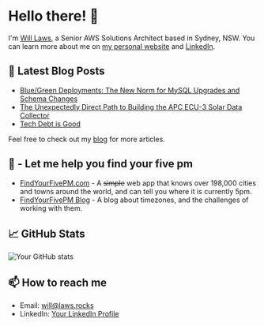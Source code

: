 # Hello there! 🖖 

I'm [Will Laws](https://laws.rocks), a Senior AWS Solutions Architect based in Sydney, NSW. You can learn more about me on [my personal website](https://laws.rocks) and [LinkedIn](https://www.linkedin.com/in/lwsw/).

## 📝 Latest Blog Posts

- [Blue/Green Deployments: The New Norm for MySQL Upgrades and Schema Changes](https://www.123cloud.st/p/bluegreen-deployments-the-new-norm)
- [The Unexpectedly Direct Path to Building the APC ECU-3 Solar Data Collector](https://www.123cloud.st/p/the-unexpectedly-direct-path-to-building)
- [Tech Debt is Good](https://www.123cloud.st/p/tech-debt-is-good)

Feel free to check out my [blog](https://123cloud.st) for more articles.

## 🍺 - Let me help you find your five pm

- [FindYourFivePM.com](https://findyourfivepm.com) - A ~~simple~~ web app that knows over 198,000 cities and towns around the world, and can tell you where it is currently 5pm.
- [FindYourFivePM Blog](https://findyourfivepm.com/blog) - A blog about timezones, and the challenges of working with them.

## 📈 GitHub Stats

![Your GitHub stats](https://github-readme-stats.vercel.app/api?username=jeeshofone&show_icons=true)

## 📫 How to reach me

- Email: [will@laws.rocks](mailto:will@laws.rocks)
- LinkedIn: [Your LinkedIn Profile](https://www.linkedin.com/in/lwsw/)
